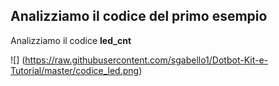 ## Analizziamo il codice del primo esempio ##
Analizziamo il codice **led_cnt**


![] (https://raw.githubusercontent.com/sgabello1/Dotbot-Kit-e-Tutorial/master/codice_led.png) 
